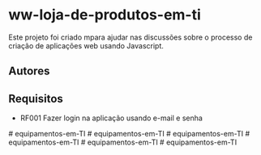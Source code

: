# ww-loja-de-produtos-em-ti
Este projeto foi criado mpara ajudar nas discussões sobre o processo de criação de aplicações web usando Javascript.

## Autores
## Requisitos

* RF001 Fazer login na aplicação usando e-mail e senha

#   e q u i p a m e n t o s - e m - T I  
 #   e q u i p a m e n t o s - e m - T I  
 #   e q u i p a m e n t o s - e m - T I  
 #   e q u i p a m e n t o s - e m - T I  
 #   e q u i p a m e n t o s - e m - T I  
 #   e q u i p a m e n t o s - e m - T I  
 